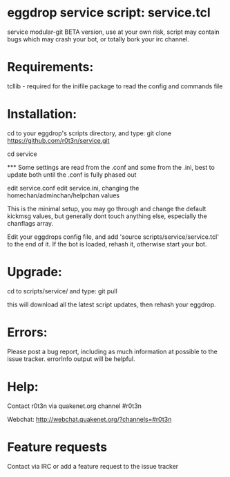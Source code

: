 # eggdrop service script: service.tcl
service modular-git BETA version, use at your own risk, script may contain bugs which may crash your bot, or totally bork your irc channel.

# Requirements:

tcllib - required for the inifile package to read the config and commands file

# Installation:

cd to your eggdrop's scripts directory, and type: git clone https://github.com/r0t3n/service.git

cd service

*** Some settings are read from the .conf and some from the .ini, best to update both until the .conf is fully phased out

edit service.conf
edit service.ini, changing the homechan/adminchan/helpchan values

This is the minimal setup, you may go through and change the default kickmsg values, but generally dont touch anything else, especially the chanflags array.

Edit your eggdrops config file, and add 'source scripts/service/service.tcl' to the end of it. If the bot is loaded, rehash it, otherwise start your bot.

# Upgrade:

cd to scripts/service/ and type: git pull

this will download all the latest script updates, then rehash your eggdrop.

# Errors:

Please post a bug report, including as much information at possible to the issue tracker. errorInfo output will be helpful. 

# Help:

Contact r0t3n via quakenet.org channel #r0t3n

Webchat: http://webchat.quakenet.org/?channels=#r0t3n

# Feature requests

Contact via IRC or add a feature request to the issue tracker
